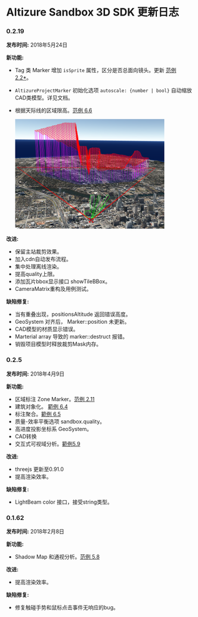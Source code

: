 # Altizure Sandbox 3D SDK 更新日志

### 0.2.19
__发布时间:__
2018年5月24日

__新功能:__
* Tag 类 Marker 增加 `isSprite` 属性，区分是否总面向镜头。更新 [范例 2.2*](https://altizure.github.io/sdk.examples/2-2-add-tag/index.html)。
* `AltizureProjectMarker` 初始化选项 `autoscale: {number | bool}` 自动缩放CAD类模型。详见文档。
* 根据天际线的区域限高。[范例 6.6](https://altizure.github.io/sdk.examples/6-6-skyline/index.html)
    
    ![效果图](./public/assets/img/examples/6-6-height-limit.png "区域限高")

__改进:__
* 保留主站裁剪效果。
* 加入cdn自动发布流程。
* 集中处理离线渲染。
* 提高quality上限。
* 添加瓦片bbox显示接口 showTileBBox。
* CameraMatrix重构及用例测试。

__缺陷修复:__
* 当有重叠出现，positionsAltitude 返回错误高度。
* GeoSystem 对齐后， Marker::position 未更新。
* CAD模型的材质显示错误。
* Marterial array 导致的 marker::destruct 报错。
* 销毁项目模型时释放裁剪Mask内存。

### 0.2.5
__发布时间:__
2018年4月9日

__新功能:__
* 区域标注 Zone Marker。[范例 2.11](https://altizure.github.io/sdk.examples/2-11-add-zone/index.html)
* 建筑对象化。 [範例 6.4](https://altizure.github.io/sdk.examples/6-4-objectation/index.html)
* 标注聚合。[範例 6.5](https://altizure.github.io/sdk.examples/6-5-marker-cluster/index.html)
* 质量-效率平衡选项 sandbox.quality。
* 高进度投影坐标系 GeoSystem。
* CAD转换
* 交互式可视域分析。[範例5.9](https://altizure.github.io/sdk.examples/5-9-interactive-visibility/index.html)

__改进:__
* threejs 更新至0.91.0
* 提高渲染效率。

__缺陷修复:__
* LightBeam color 接口，接受string类型。


### 0.1.62

__发布时间:__
2018年2月8日

__新功能:__
* Shadow Map 和通视分析。[范例 5.8](https://altizure.github.io/sdk.examples/5-8-visibility-analysis/index.html)

__改进:__
* 提高渲染效率。

__缺陷修复:__
* 修复触碰手势和鼠标点击事件无响应的bug。
